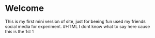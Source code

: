 # Welcome
This is my first mini version of site, just for beeing fun used my friends social media for experiment.
#HTML
I dont know what to say here cause this is the 1st 1
